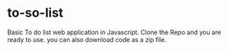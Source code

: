# to-so-list
Basic To do list web application in Javascript.
Clone the Repo and you are ready to use.
you can also download code as a zip file.
